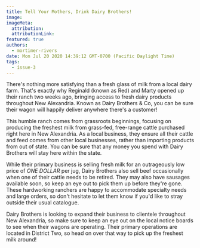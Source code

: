 ```yaml
---
title: Tell Your Mothers, Drink Dairy Brothers!
image:
imageMeta:
  attribution:
  attributionLink:
featured: true
authors: 
  - mortimer-rivers
date: Mon Jul 20 2020 14:39:12 GMT-0700 (Pacific Daylight Time)
tags:
  - issue-3
---
```


There's nothing more satisfying than a fresh glass of milk from a local dairy farm. 
That's exactly why Reginald (known as Red) and Marty opened up their ranch two weeks ago, 
bringing access to fresh dairy products throughout New Alexandria. Known as Dairy Brothers
& Co, you can be sure their wagon will happily deliver anywhere there's a customer!

This humble ranch comes from grassroots beginnings, focusing on producing the freshest milk 
from grass-fed, free-range cattle purchased right here in New Alexandria. As a local 
business, they ensure all their cattle and feed comes from other local businesses, rather 
than importing products from out of state. You can be sure that any money you spend with 
Dairy Brothers will stay here within the state.

While their primary business is selling fresh milk for an outrageously low price of 
*ONE DOLLAR* per jug, Dairy Brothers also sell beef occasionally when one of their cattle 
needs to be retired. They may also have sausages available soon, so keep an eye out to 
pick them up before they're gone. These hardworking ranchers are happy to accommodate 
specialty needs and large orders, so don't hesitate to let them know if you'd like to 
stray outside their usual catalogue.

Dairy Brothers is looking to expand their business to clientele throughout New Alexandria, 
so make sure to keep an eye out on the local notice boards to see when their wagons 
are operating. Their primary operations are located in District Two, so head on over that 
way to pick up the freshest milk around!
